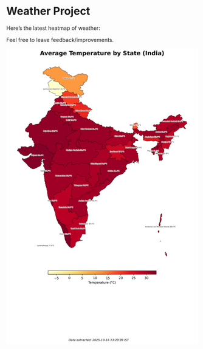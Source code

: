 # Weather Project

Here’s the latest heatmap of weather:

Feel free to leave feedback/improvements.

![India Heatmap](docs/assets/india_heatmap.png?v=F0A3D2)
